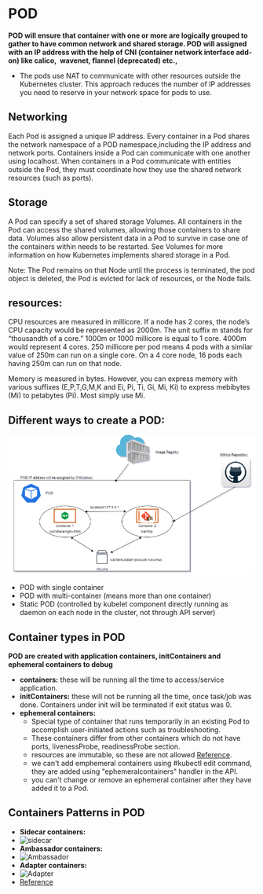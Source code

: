 # POD

**POD will ensure that container with one or more are logically grouped to gather to have common network and shared storage. POD will assigned with an IP address with the help of CNI (container network interface add-on) like calico,  wavenet, flannel (deprecated) etc.,**

- The pods use NAT to communicate with other resources outside the Kubernetes cluster. This approach reduces the number of IP addresses you need to reserve in your network space for pods to use.

## Networking
Each Pod is assigned a unique IP address. Every container in a Pod shares the network namespace of a POD namespace,including the IP address and network ports. Containers inside a Pod can communicate with one another using localhost. When containers in a Pod communicate with entities outside the Pod, they must coordinate how they use the shared network resources (such as ports).

## Storage
A Pod can specify a set of shared storage Volumes. All containers in the Pod can access the shared volumes, allowing those containers to share data. Volumes also allow persistent data in a Pod to survive in case one of the containers within needs to be restarted. See Volumes for more information on how Kubernetes implements shared storage in a Pod.

Note:
The Pod remains on that Node until the process is terminated, the pod object is deleted, the Pod is evicted for lack of resources, or the Node fails.

## resources:
CPU resources are measured in millicore. If a node has 2 cores, the node’s CPU capacity would be represented as 2000m. The unit suffix m stands for “thousandth of a core.” 1000m or 1000 millicore is equal to 1 core. 4000m would represent 4 cores. 250 millicore per pod means 4 pods with a similar value of 250m can run on a single core. On a 4 core node, 16 pods each having 250m can run on that node.

Memory is measured in bytes. However, you can express memory with various suffixes (E,P,T,G,M,K and Ei, Pi, Ti, Gi, Mi, Ki) to express mebibytes (Mi) to petabytes (Pi). Most simply use Mi.

## Different ways to create a POD:

![Multi-container POD](../src/images/pod_for_yt.png)

- POD with single container
- POD with multi-container (means more than one container)
- Static POD (controlled by kubelet component directly running as daemon on each node in the cluster, not through API server)

## Container types in POD
**POD are created with application containers, initContainers and ephemeral containers to debug**

- **containers:** these will be running all the time to access/service application.
- **initContainers:** these will not be running all the time, once task/job was done. Containers under init will be terminated if exit status was 0.
- **ephemeral containers:**
  - Special type of container that runs temporarily in an existing Pod to accomplish user-initiated actions such as troubleshooting.
  - These containers differ from other containers which do not have ports, livenessProbe, readinessProbe section.
  - resources are immutable, so these are not allowed [Reference](https://kubernetes.io/docs/reference/generated/kubernetes-api/v1.22/#ephemeralcontainer-v1-core).
  - we can't add emphemeral containers using #kubectl edit command, they are added using "ephemeralcontainers" handler in the API.
  - you can't change or remove an ephemeral container after they have added it to a Pod.

## Containers Patterns in POD

- **Sidecar containers:**
- ![sidecar](https://d33wubrfki0l68.cloudfront.net/b7b7a33a62a27dead666a7c5ffc61cb89eeecf78/040b2/images/blog/2015-06-00-the-distributed-system-toolkit-patterns/sidecar-containers.png)
- **Ambassador containers:**
- ![Ambassador](https://d33wubrfki0l68.cloudfront.net/5b7d4af2e37b1d337ef0bd90b65b7944d7ecac8d/1d5bc/images/blog/2015-06-00-the-distributed-system-toolkit-patterns/ambassador-containers.png)
- **Adapter containers:**
- ![Adapter](https://d33wubrfki0l68.cloudfront.net/a55d1c355a9f778e38a775a87fd5b2b52db661dc/0c44c/images/blog/2015-06-00-the-distributed-system-toolkit-patterns/adapter-containers.png)
- [Reference](https://kubernetes.io/blog/2015/06/the-distributed-system-toolkit-patterns/)